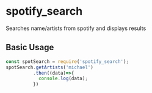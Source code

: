 # spotify_search
Searches name/artists from spotify and displays results

## Basic Usage

```javascript
const spotSearch = require('spotify_search');
spotSearch.getArtists('michael')
          .then((data)=>{
            console.log(data);
          })

```
